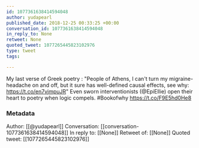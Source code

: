 ```yaml
---
id: 1077361638414594048
author: yudapearl
published_date: 2018-12-25 00:33:25 +00:00
conversation_id: 1077361638414594048
in_reply_to: None
retweet: None
quoted_tweet: 1077265445823102976
type: tweet
tags:

---
```


My last verse of Greek poetry : "People of Athens, I can't turn my migraine-headache on and off, but it sure has well-defined causal effects, see why:
​​​​​https://t.co/en7vjmpuJR" Even sworn interventionists (@EpiEllie) open their heart to poetry when logic compels. #Bookofwhy https://t.co/F9E5hd0He8

### Metadata

Author: [[@yudapearl]]
Conversation: [[conversation-1077361638414594048]]
In reply to: [[None]]
Retweet of: [[None]]
Quoted tweet: [[1077265445823102976]]
